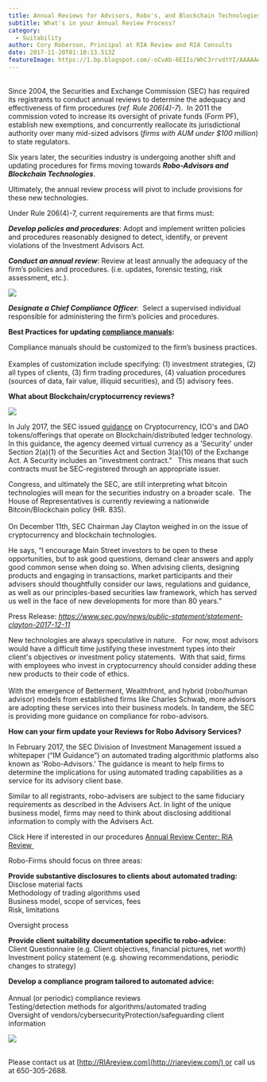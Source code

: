 ```yaml
---
title: Annual Reviews for Advisors, Robo's, and Blockchain Technologies
subtitle: What's in your Annual Review Process?
category:
  - Suitability
author: Cory Roberson, Principal at RIA Review and RIA Consults
date: 2017-11-20T01:10:13.513Z
featureImage: https://1.bp.blogspot.com/-oCvAb-6EIIs/WhC3rrvdtYI/AAAAAAAAHQo/QrxSEiSCIOoCvOSU1QAfBkRejlKkTME9wCLcBGAs/s1600/roboadvisor1.jpeg
---
```

\
Since 2004, the Securities and Exchange Commission (SEC) has required its registrants to conduct annual reviews to determine the adequacy and effectiveness of firm procedures (*ref. Rule 206(4)-7*).  In 2011 the commission voted to increase its oversight of private funds (Form PF), establish new exemptions, and concurrently reallocate its jurisdictional authority over many mid-sized advisors (*firms with AUM under $100 million*) to state regulators.

Six years later, the securities industry is undergoing another shift and updating procedures for firms moving towards ***Robo-Advisors and Blockchain Technologies***.

Ultimately, the annual review process will pivot to include provisions for these new technologies. 

Under Rule 206(4)-7, current requirements are that firms must:

***Develop policies and procedures***: Adopt and implement written policies and procedures reasonably designed to detect, identify, or prevent violations of the Investment Advisors Act.

***Conduct an annual review***: Review at least annually the adequacy of the firm’s policies and procedures. (i.e. updates, forensic testing, risk assessment, etc.).

[![](https://4.bp.blogspot.com/-KbWsTeNldY4/WjQUaogif_I/AAAAAAAAHdg/v_lm_bci-YkjOaQXqHdgTWcQvpZFipsgACLcBGAs/s640/Annual%2BReview%2B-%2BSummary.jpg)](https://sellfy.com/p/OBZW/)

***Designate a Chief Compliance Officer***:  Select a supervised individual responsible for administering the firm’s policies and procedures.

**Best Practices for updating [compliance manuals](https://sellfy.com/p/azRz/):** 

Compliance manuals should be customized to the firm’s business practices.\
\
Examples of customization include specifying: (1) investment strategies, (2) all types of clients, (3) firm trading procedures, (4) valuation procedures (sources of data, fair value, illiquid securities), and (5) advisory fees.

**What about Blockchain/cryptocurrency reviews?**

[![](https://1.bp.blogspot.com/-ikHIYMXAyXg/WhMPEozdNBI/AAAAAAAAHQ8/rK5sg_AcAO8By0FH6VSxT9V1MH9GS5zcACLcBGAs/s1600/crypto%25241.jpeg)](https://1.bp.blogspot.com/-ikHIYMXAyXg/WhMPEozdNBI/AAAAAAAAHQ8/rK5sg_AcAO8By0FH6VSxT9V1MH9GS5zcACLcBGAs/s1600/crypto%25241.jpeg)

In July 2017, the SEC issued [guidance](https://www.sec.gov/litigation/investreport/34-81207.pdf) on Cryptocurrency, ICO's and DAO tokens/offerings that operate on Blockchain/distributed ledger technology.  In this guidance, the agency deemed virtual currency as a 'Security' under Section 2(a)(1) of the Securities Act and Section 3(a)(10) of the Exchange Act. A Security includes an "investment contract.”   This means that such contracts must be SEC-registered through an appropriate issuer.

Congress, and ultimately the SEC, are still interpreting what bitcoin technologies will mean for the securities industry on a broader scale.  The House of Representatives is currently reviewing a nationwide Bitcoin/Blockchain policy (HR. 835).  \
\
On December 11th, SEC Chairman Jay Clayton weighed in on the issue of cryptocurrency and blockchain technologies. 

He says, “I encourage Main Street investors to be open to these opportunities, but to ask good questions, demand clear answers and apply good common sense when doing so. When advising clients, designing products and engaging in transactions, market participants and their advisers should thoughtfully consider our laws, regulations and guidance, as well as our principles-based securities law framework, which has served us well in the face of new developments for more than 80 years.” 

Press Release: *<https://www.sec.gov/news/public-statement/statement-clayton-2017-12-11>*

New technologies are always speculative in nature.   For now, most advisors would have a difficult time justifying these investment types into their client's objectives or investment policy statements.  With that said, firms with employees who invest in cryptocurrency should consider adding these new products to their code of ethics.\
\
With the emergence of Betterment, Wealthfront, and hybrid (robo/human advisor) models from established firms like Charles Schwab, more advisors are adopting these services into their business models. In tandem, the SEC is providing more guidance on compliance for robo-advisors.

**How can your firm update your Reviews for Robo Advisory Services?**

In February 2017, the SEC Division of Investment Management issued a whitepaper (“IM Guidance”) on automated trading algorithmic platforms also known as 'Robo-Advisors.' The guidance is meant to help firms to determine the implications for using automated trading capabilities as a service for its advisory client base.

Similar to all registrants, robo-advisers are subject to the same fiduciary requirements as described in the Advisers Act. In light of the unique business model, firms may need to think about disclosing additional information to comply with the Advisers Act.

Click Here if interested in our procedures [Annual Review Center: RIA Review ](http://riareview.com/)

Robo-Firms should focus on three areas:

**Provide substantive disclosures to clients about automated trading:**\
Disclose material facts\
Methodology of trading algorithms used\
Business model, scope of services, fees\
Risk, limitations

Oversight process

**Provide client suitability documentation specific to robo-advice:**\
Client Questionnaire (e.g. Client objectives, financial pictures, net worth)\
Investment policy statement (e.g. showing recommendations, periodic changes to strategy)

**Develop a compliance program tailored to automated advice:**\
\
Annual (or periodic) compliance reviews\
Testing/detection methods for algorithms/automated trading\
Oversight of vendors/cybersecurityProtection/safeguarding client information

[![](https://2.bp.blogspot.com/-cC2oxC5kvjc/WjQShnjzFDI/AAAAAAAAHdY/RLYTeAAASJUpY_cYsDNnvhFIGAPv0bnUQCEwYBhgL/s640/Compliance%2BSoftware%2B-%2BAD%2B%2528Blue%2529.jpg)](http://riareview.com/)

\
Please contact us at [http://RIAreview.com](http://riareview.com/) or call us at 650-305-2688.